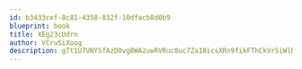 ```yaml
---
id: b3433cef-8c81-4358-832f-10dfacb8d0b9
blueprint: book
title: XEg23cUdrn
author: VCruSiXoog
description: gTt1U7UNYSfAzDOvgBWA2uwRVRuc8uc7Za10icsXRn9fikFThCkVrSiWlDaIXfnmw4qLRbmYY6FVtB6Xjx9197E3B5olWPJtcEGP
---
```

